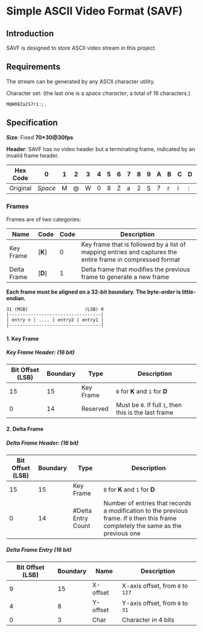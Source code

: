 # Simple ASCII Video Format (SAVF)

## Introduction

SAVF is designed to store ASCII video stream in this project.

## Requirements

The stream can be generated by any ASCII character utility.

Character set: (the last one is a *space character*, a total of 16 characters.)

```
M@W08Za2S7ri:;. 
```



## Specification

**Size**: Fixed **70*30@30fps**

**Header**: SAVF has no video header but a terminating frame, indicated by an invalid frame header.



| Hex Code | 0       | 1    | 2    | 3    | 4    | 5    | 6    | 7    | 8    | 9    | A    | B    | C    | D    | E    | F    |
| -------- | ------- | ---- | ---- | ---- | ---- | ---- | ---- | ---- | ---- | ---- | ---- | ---- | ---- | ---- | ---- | ---- |
| Original | *Space* | M    | @    | W    | 0    | 8    | Z    | a    | 2    | S    | 7    | r    | i    | :    | ;    | .    |





### Frames

Frames are of two categories:

| Name        | Code    | Code | Description                                                  |
| ----------- | ------- | ---- | ------------------------------------------------------------ |
| Key Frame   | [**K**] | 0    | Key frame that is followed by a list of mapping entries and captures the entire frame in compressed format |
| Delta Frame | [**D**] | 1    | Delta frame that modifies the previous frame to generate a new frame |

**Each frame must be aligned on a 32-bit boundary. The byte-order is little-endian.**

```
31 (MSB)                     (LSB) 0
|----------------------------------|
| entry n | .... | entry2 | entry1 |
|----------------------------------|
```



#### 1. Key Frame

##### Key Frame Header:  (16 bit)

| Bit Offset (LSB) | Boundary | Type      | Description                                           |
| ---------------- | -------- | --------- | ----------------------------------------------------- |
| 15               | 15       | Key Frame | `0` for **K** and `1` for **D**                       |
| 0                | 14       | Reserved  | Must be `0`. If full `1`, then this is the last frame |



#### 2. Delta Frame

##### Delta Frame Header: (16 bit)

| Bit Offset (LSB) | Boundary | Type               | Description                                                  |
| ---------------- | -------- | ------------------ | ------------------------------------------------------------ |
| 15               | 15       | Key Frame          | `0` for **K** and `1` for **D**                              |
| 0                | 14       | #Delta Entry Count | Number of entries that records a modification to the previous frame. If `0` then this frame completely the same as the previous one |



##### Delta Frame Entry  (16 bit)

| Bit Offset (LSB) | Boundary | Name     | Description                      |
| ---------------- | -------- | -------- | -------------------------------- |
| 9                | 15       | X-offset | X-axis offset, from `0` to `127` |
| 4                | 8        | Y-offset | Y-axis offset, from `0` to `31`  |
| 0                | 3        | Char     | Character in 4 bits              |

